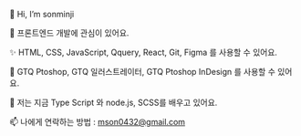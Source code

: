 👋 Hi, I’m sonminji
  
👀 프론트엔드 개발에 관심이 있어요.

✨ HTML, CSS, JavaScript, Qquery, React, Git, Figma 를 사용할 수 있어요.

🎈 GTQ Ptoshop, GTQ 일러스트레이터, GTQ Ptoshop InDesign 를 사용할 수 있어요.
  
🌱 저는 지금 Type Script 와 node.js, SCSS를 배우고 있어요.

📫 나에게 연락하는 방법 : mson0432@gmail.com

<!---
sonminji020115/sonminji020115 는 GitHub 프로필에 'README.md ' (이 파일) 이 나타나므로  ✨ 스페셜  ✨ Repository 입니다
미리보기 링크를 클릭하여 변경 사항을 확인할 수 있습니다.
--->
